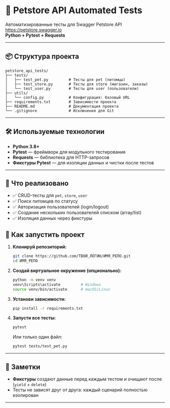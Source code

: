 # 🚀 Petstore API Automated Tests

Автоматизированные тесты для Swagger Petstore API  
https://petstore.swagger.io  
**Python + Pytest + Requests**

---

## 📦 Структура проекта

```
petstore_api_tests/
├── tests/
│   ├── test_pet.py         # Тесты для pet (питомцы)
│   ├── test_store.py       # Тесты для store (магазин, заказы)
│   └── test_user.py        # Тесты для user (пользователи)
├── utils/
│   └── config.py           # Конфигурация: базовый URL
├── requirements.txt        # Зависимости проекта
├── README.md               # Документация проекта
└── .gitignore              # Исключения для Git
```

---

## 🛠️ Используемые технологии

- **Python 3.8+**
- **Pytest** — фреймворк для модульного тестирования
- **Requests** — библиотека для HTTP-запросов
- **Фикстуры Pytest** — для изоляции данных и чистки после тестов

---

## 📝 Что реализовано

- ✅ CRUD-тесты для `pet`, `store`, `user`
- ✅ Поиск питомцев по статусу
- ✅ Авторизация пользователей (login/logout)
- ✅ Создание нескольких пользователей списком (array/list)
- ✅ Изоляция данных через фикстуры


## 🚀 Как запустить проект

1. **Клонируй репозиторий:**
   ```bash
   git clone https://github.com/ТВОЙ_ЛОГИН/ИМЯ_РЕПО.git
   cd ИМЯ_РЕПО
   ```

2. **Создай виртуальное окружение (опционально):**
   ```bash
   python -m venv venv
   venv\Scripts\activate         # Windows
   source venv/bin/activate      # macOS/Linux
   ```

3. **Установи зависимости:**
   ```bash
   pip install -r requirements.txt
   ```

4. **Запусти все тесты:**
   ```bash
   pytest
   ```

   Или только один файл:

   ```bash
   pytest tests/test_pet.py
   ```

---

## 🧪 Заметки

- **Фикстуры** создают данные перед каждым тестом и очищают после (`yield` + `delete`)
- Тесты не зависят друг от друга: каждый сценарий полностью изолирован

---

